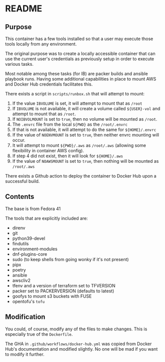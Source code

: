 # README

## Purpose

This container has a few tools installed so that a user may execute those tools locally from any environment.

The original purpose was to create a locally accessible container that can use the current user's credentials as previously setup in order to execute various tasks.

Most notable among these tasks (for IB) are packer builds and ansible playbook runs.  Having some additional capabilities in place to mount AWS and Docker Hub credentials facilitates this. 

There exists a script in `scripts/runbox.sh` that will attempt to mount:

1. If the value `IBVOLUME` is set, it will attempt to mount that as `/root`
2. If `IBVOLUME` is not available, it will create a volume called `${USER}-vol` and attempt to mount that as `/root`.
3. If `NOIBVOLMOUNT` is set to `true`, then no volume will be mounted as `/root`.
4. The `.envrc` file from the local `${PWD}` as the `/root/.envrc` 
5. If that is not available, it will attempt to do the same for `${HOME}/.envrc`
6. If the value of `NOENVMOUNT` is set to `true`, then neither envrc mounting will occur.
7. It will attempt to mount `${PWD}/.aws` as `/root/.aws` (allowing some flexibility in container AWS config).
8. If step 4 did not exist, then it will look for `${HOME}/.aws`
9. If the value of `NOAWSMOUNT` is set to `true`, then nothing will be mounted as `/root/.aws`

There exists a Github action to deploy the container to Docker Hub upon a successful build.

## Contents

The base is from Fedora 41

The tools that are explicitly included are:

- direnv
- git
- python39-devel
- findutils
- environment-modules
- dnf-plugins-core
- sudo (to keep shells from going wonky if it's not present)
- pipx
- poetry
- ansible
- awscliv2
- tfenv and a version of terraform set to TFVERSION
- packer set to PACKERVERSION (defaults to latest)
- goofys to mount s3 buckets with FUSE
- opentofu's `tofu`

## Modification

You could, of course, modify any of the files to make changes.  This is especially true of the `Dockerfile`.

The GHA in `.github/workflows/docker-hub.yml` was copied from Docker Hub's documentation and modified slightly.  No one will be mad if you want to modify it further.
